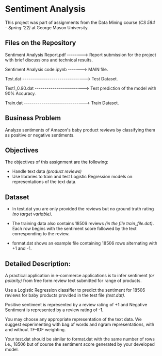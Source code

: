 # Sentiment Analysis

This project was part of assignments from the Data Mining course *(CS 584 - Spring '22)* at George Mason University.

## Files on the Repository

Sentiment Analysis Report.pdf --------> Report submission for the project with brief discussions and technical results.

Sentiment Analysis code.ipynb -------> MAIN file.

Test.dat --------------------------------> Test Dataset.

Test1_0.90.dat -------------------------> Test prediction of the model with 90% Accuracy.

Train.dat -------------------------------> Train Dataset.

## Business Problem

Analyze sentiments of Amazon's baby product reviews by classifying them as positive or negative sentiments.

## Objectives

The objectives of this assignment are the following:
  - Handle text data *(product reviews)*
  - Use libraries to train and test Logistic Regression models on representations of the text data.

## Dataset

  - In test.dat you are only provided the reviews but no ground truth rating *(no target variable)*.

  - The training data also contains 18506 reviews *(in the file train_file.dat)*. Each row begins with the sentiment score followed by the text corresponding to the review.

  - format.dat shows an example file containing 18506 rows alternating with +1 and -1.

## Detailed Description:

A practical application in e-commerce applications is to infer sentiment *(or polarity)* from free form review text submitted for range of products.

Use a Logistic Regression classifier to predict the sentiment for 18506 reviews for baby products provided in the test file *(test.dat)*. 

Positive sentiment is represented by a review rating of +1 and Negative Sentiment is represented by a review rating of -1. 

You may choose any appropriate representation of the text data. We suggest experimenting with bag of words and ngram representations, with and without TF-IDF weighting.

Your test.dat should be similar to format.dat with the same number of rows i.e., 18506 but of course the sentiment score generated by your developed model.


